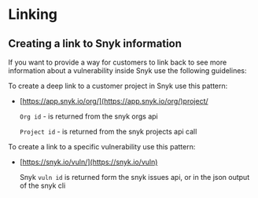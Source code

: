 # Linking

## Creating a link to Snyk information

If you want to provide a way for customers to link back to see more information about a vulnerability inside Snyk use the following guidelines:

To create a deep link to a customer project in Snyk use this pattern:

* [https://app.snyk.io/org/](https://app.snyk.io/org/)project/

  `Org id` - is returned from the snyk orgs api

  `Project id` - is returned from the snyk projects api call

To create a link to a specific vulnerability use this pattern:

* [https://snyk.io/vuln/](https://snyk.io/vuln)

  Snyk `vuln id` is returned form the snyk issues api, or in the json output of the snyk cli

